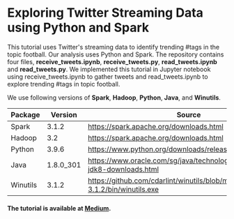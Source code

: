 # Exploring Twitter Streaming Data using Python and Spark
This tutorial uses Twitter's streaming data to identify trending #tags in the topic football. Our analysis uses Python and Spark. The repository contains four files, **receive_tweets.ipynb**, **receive_tweets.py**, **read_tweets.ipynb** and **read_tweets.py**. We implemented this tutorial in Jupyter notebook using receive_tweets.ipynb to gather tweets and read_tweets.ipynb to explore trending #tags in topic football. 

We use following versions of **Spark**, **Hadoop**, **Python**, **Java**, and **Winutils**.

**Package** | **Version** | **Source**
--- | --- | ---
Spark | 3.1.2 | https://spark.apache.org/downloads.html
Hadoop | 3.2 | https://spark.apache.org/downloads.html
Python | 3.9.6 | https://www.python.org/downloads/release/python-396
Java | 1.8.0_301 | https://www.oracle.com/sg/java/technologies/javase/javase-jdk8-downloads.html
Winutils | 3.1.2 | https://github.com/cdarlint/winutils/blob/master/hadoop-3.1.2/bin/winutils.exe

#### The tutorial is available at [**Medium**](https://nauman-shahid.medium.com/exploring-twitter-streaming-data-using-python-and-spark-3f4f189ec660).
